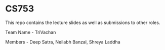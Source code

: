 # CS753

This repo contains the lecture slides as well as submissions to other roles.

Team Name - TriVachan

Members - Deep Satra, Neilabh Banzal, Shreya Laddha
